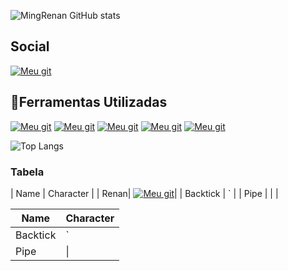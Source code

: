 ![MingRenan GitHub stats](https://github-readme-stats.vercel.app/api?username=MingRenan&theme=dracula)


## Social

[![Meu git](https://img.shields.io/badge/GitHub-100000?style=for-the-badge&logo=github&logoColor=white)](https://github.com/MingRenan/MingRenan/blob/main/README.md)

## 🚀Ferramentas Utilizadas

[![Meu git](https://img.shields.io/badge/HTML-239120?style=for-the-badge&logo=html5&logoColor=white)]()
[![Meu git](https://img.shields.io/badge/CSS-239120?&style=for-the-badge&logo=css3&logoColor=white)]()
[![Meu git](https://img.shields.io/badge/JavaScript-F7DF1E?style=for-the-badge&logo=javascript&logoColor=black)]()
[![Meu git](https://img.shields.io/badge/Bootstrap-563D7C?style=for-the-badge&logo=bootstrap&logoColor=white)]()
[![Meu git](https://img.shields.io/badge/Node.js-43853D?style=for-the-badge&logo=node.js&logoColor=white)]()



![Top Langs](https://github-readme-stats.vercel.app/api/top-langs/?username=anuraghazra&hide_progress=true)

### Tabela 

| Name     | Character |
| Renan| [![Meu git](https://img.shields.io/badge/GitHub-100000?style=for-the-badge&logo=github&logoColor=white)](https://github.com/MingRenan/MingRenan/blob/main/README.md)|
| Backtick | `         |
| Pipe     | \|        |


| Name     | Character |
| ---      | ---       |
| Backtick | `         |
| Pipe     | \|        |
